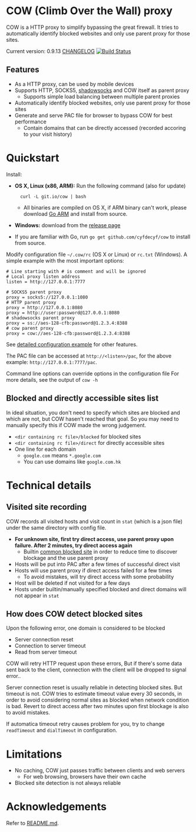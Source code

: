 # COW (Climb Over the Wall) proxy

COW is a HTTP proxy to simplify bypassing the great firewall. It tries to automatically identify blocked websites and only use parent proxy for those sites.

Current version: 0.9.13 [CHANGELOG](CHANGELOG)
[![Build Status](https://travis-ci.org/cyfdecyf/cow.png?branch=master)](https://travis-ci.org/cyfdecyf/cow)

## Features

- As a HTTP proxy, can be used by mobile devices
- Supports HTTP, SOCKS5, [shadowsocks](https://github.com/clowwindy/shadowsocks/wiki/Shadowsocks-%E4%BD%BF%E7%94%A8%E8%AF%B4%E6%98%8E) and COW itself as parent proxy
  - Supports simple load balancing between multiple parent proxies
- Automatically identify blocked websites, only use parent proxy for those sites
- Generate and serve PAC file for browser to bypass COW for best performance
  - Contain domains that can be directly accessed (recorded accoring to your visit history)

# Quickstart

Install:

- **OS X, Linux (x86, ARM):** Run the following command (also for update)

        curl -L git.io/cow | bash

  - All binaries are compiled on OS X, if ARM binary can't work, please download [Go ARM](https://storage.googleapis.com/golang/go1.6.2.linux-amd64.tar.gz) and install from source.
- **Windows:** download from the [release page](https://github.com/cyfdecyf/cow/releases)
- If you are familiar with Go, run `go get github.com/cyfdecyf/cow` to install from source.

Modify configuration file `~/.cow/rc` (OS X or Linux) or `rc.txt` (Windows). A simple example with the most important options:

    # Line starting with # is comment and will be ignored
    # Local proxy listen address
    listen = http://127.0.0.1:7777

    # SOCKS5 parent proxy
    proxy = socks5://127.0.0.1:1080
    # HTTP parent proxy
    proxy = http://127.0.0.1:8080
    proxy = http://user:password@127.0.0.1:8080
    # shadowsocks parent proxy
    proxy = ss://aes-128-cfb:password@1.2.3.4:8388
    # cow parent proxy
    proxy = cow://aes-128-cfb:password@1.2.3.4:8388

See [detailed configuration example](doc/sample-config/rc-en) for other features.

The PAC file can be accessed at `http://<listen>/pac`, for the above example: `http://127.0.0.1:7777/pac`.

Command line options can override options in the configuration file For more details, see the output of `cow -h`

## Blocked and directly accessible sites list

In ideal situation, you don't need to specify which sites are blocked and which are not, but COW hasen't reached that goal. So you may need to manually specify this if COW made the wrong judgement.

- `<dir containing rc file>/blocked` for blocked sites
- `<dir containing rc file>/direct` for directly accessible sites
- One line for each domain
  - `google.com` means `*.google.com`
  - You can use domains like `google.com.hk`

# Technical details

## Visited site recording

COW records all visited hosts and visit count in `stat` (which is a json file) under the same directory with config file.

- **For unknown site, first try direct access, use parent proxy upon failure. After 2 minutes, try direct access again**
  - Builtin [common blocked site](site_blocked.go) in order to reduce time to discover blockage and the use parent proxy
- Hosts will be put into PAC after a few times of successful direct visit
- Hosts will use parent proxy if direct access failed for a few times
  - To avoid mistakes, will try direct access with some probability
- Host will be deleted if not visited for a few days
- Hosts under builtin/manually specified blocked and direct domains will not appear in `stat`

## How does COW detect blocked sites

Upon the following error, one domain is considered to be blocked

  - Server connection reset
  - Connection to server timeout
  - Read from server timeout

COW will retry HTTP request upon these errors, But if there's some data sent back to the client, connection with the client will be dropped to signal error..

Server connection reset is usually reliable in detecting blocked sites. But timeout is not. COW tries to estimate timeout value every 30 seconds, in order to avoid considering normal sites as blocked when network condition is bad. Revert to direct access after two minutes upon first blockage is also to avoid mistakes.

If automatica timeout retry causes problem for you, try to change `readTimeout` and `dialTimeout` in configuration.

# Limitations

- No caching, COW just passes traffic between clients and web servers
  - For web browsing, browsers have their own cache
- Blocked site detection is not always reliable

# Acknowledgements

Refer to [README.md](README.md).
